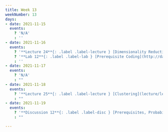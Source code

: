 ```yaml
---
title: Week 13
weekNumber: 13
days:
- date: 2021-11-15
  events:
    ? 'N/A'
    : ''
- date: 2021-11-16
  events:
    ? '**Lecture 24**{: .label .label-lecture } [Dimensionality Reduction & PCA](lecture/lec24)'
    ? '**Lab 12**{: .label .label-lab } [Prerequisite Coding](http://data100.datahub.berkeley.edu/hub/user-redirect/git-sync?repo=https://github.com/DS-100/su21&urlpath=tree/su21/lab/lab01&branch=main) (due Nov 16)'
    : ''
- date: 2021-11-17
  events:
    ? 'N/A'
    : ""
- date: 2021-11-18
  events:
    ? '**Lecture 25**{: .label .label-lecture } [Clustering](lecture/lec25)'
    : ""
- date: 2021-11-19
  events:
    ? '**Discussion 12**{: .label .label-disc } [Prerequisites, Probability](https://drive.google.com/file/d/1-mV5d574mpqXfUjrXjnC8DtulrWeTAPv/view?usp=sharing) [(solutions)](https://drive.google.com/file/d/1l5vcPVjKqlqCZqXMjvKpcl8usmUwdwVJ/view?usp=sharing)'
    : ""

---
```

